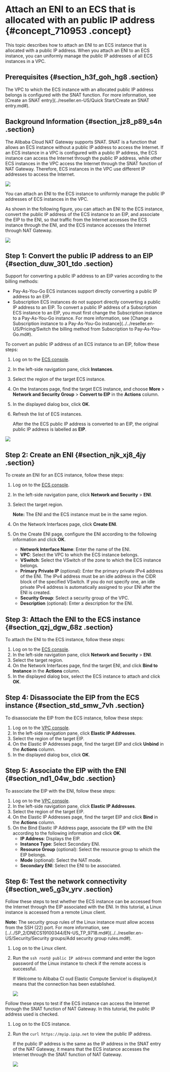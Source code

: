 # Attach an ENI to an ECS that is allocated with an public IP address {#concept_710953 .concept}

This topic describes how to attach an ENI to an ECS instance that is allocated with a public IP address. When you attach an ENI to an ECS instance, you can uniformly manage the public IP addresses of all ECS instances in a VPC.

## Prerequisites {#section_h3f_goh_hg8 .section}

The VPC to which the ECS instance with an allocated public IP address belongs is configured with the SNAT function. For more information, see [Create an SNAT entry](../reseller.en-US/Quick Start/Create an SNAT entry.md#).

## Background Information {#section_jz8_p89_s4n .section}

The Alibaba Cloud NAT Gateway supports SNAT. SNAT is a function that allows an ECS instance without a public IP address to access the Internet. If an ECS instance in a VPC is configured with a public IP address, the ECS instance can access the Internet through the public IP address, while other ECS instances in the VPC access the Internet through the SNAT function of NAT Gateway. Therefore, ECS instances in the VPC use different IP addresses to access the Internet.

![](http://static-aliyun-doc.oss-cn-hangzhou.aliyuncs.com/assets/img/570109/156144614649546_en-US.png)

You can attach an ENI to the ECS instance to uniformly manage the public IP addresses of ECS instances in the VPC.

As shown in the following figure, you can attach an ENI to the ECS instance, convert the public IP address of the ECS instance to an EIP, and associate the EIP to the ENI, so that traffic from the Internet accesses the ECS instance through the ENI, and the ECS instance accesses the Internet through NAT Gateway.

![](http://static-aliyun-doc.oss-cn-hangzhou.aliyuncs.com/assets/img/570109/156144614649551_en-US.png)

## Step 1: Convert the public IP address to an EIP {#section_duw_301_tdo .section}

Support for converting a public IP address to an EIP varies according to the billing methods:

-   Pay-As-You-Go ECS instances support directly converting a public IP address to an EIP.
-   Subscription ECS instances do not support directly converting a public IP address to an EIP. To convert a public IP address of a Subscription ECS instance to an EIP, you must first change the Subscription instance to a Pay-As-You-Go instance. For more information, see [Change a Subscription instance to a Pay-As-You-Go instance](../../reseller.en-US/Pricing/Switch the billing method from Subscription to Pay-As-You-Go.md#).

To convert an public IP address of an ECS instance to an EIP, follow these steps:

1.  Log on to the [ECS console](https://partners-intl.aliyun.com/login-required#/ecs).
2.  In the left-side navigation pane, click **Instances**.
3.  Select the region of the target ECS instance.
4.  On the Instances page, find the target ECS instance, and choose **More** \> **Network and Security Group** \> **Convert to EIP** in the **Actions** column.
5.  In the displayed dialog box, click **OK**.
6.  Refresh the list of ECS instances.

    After the the ECS public IP address is converted to an EIP, the original public IP address is labelled as **EIP**.


![](http://static-aliyun-doc.oss-cn-hangzhou.aliyuncs.com/assets/img/570109/156144614649534_en-US.png)

## Step 2: Create an ENI {#section_njk_xj8_4jy .section}

To create an ENI for an ECS instance, follow these steps:

1.  Log on to the [ECS console](https://partners-intl.aliyun.com/login-required#/ecs).
2.  In the left-side navigation pane, click **Network and Security** \> **ENI**.
3.  Select the target region.

    **Note:** The ENI and the ECS instance must be in the same region.

4.  On the Network Interfaces page, click **Create ENI**.
5.  On the Create ENI page, configure the ENI according to the following information and click **OK**.
    -    **Network Interface Name**: Enter the name of the ENI.
    -    **VPC**: Select the VPC to which the ECS instance belongs.
    -    **VSwitch**: Select the VSwitch of the zone to which the ECS instance belongs.
    -    **Primary Private IP** \(optional\): Enter the primary private IPv4 address of the ENI. The IPv4 address must be an idle address in the CIDR block of the specified VSwitch. If you do not specify one, an idle private IPv4 address is automatically assigned to your ENI after the ENI is created.
    -    **Security Group**: Select a security group of the VPC.
    -    **Description** \(optional\): Enter a description for the ENI.

## Step 3: Attach the ENI to the ECS instance {#section_qzj_dgw_68z .section}

To attach the ENI to the ECS instance, follow these steps:

1.  Log on to the [ECS console](https://partners-intl.aliyun.com/login-required#/ecs).
2.  In the left-side navigation pane, click **Network and Security** \> **ENI**.
3.  Select the target region.
4.  On the Network Interfaces page, find the target ENI, and click **Bind to Instance** in the **Actions** column.
5.  In the displayed dialog box, select the ECS instance to attach and click **OK**.

## Step 4: Disassociate the EIP from the ECS instance {#section_std_smw_7vh .section}

To disassociate the EIP from the ECS instance, follow these steps:

1.  Log on to the [VPC console](https://partners-intl.console.aliyun.com/#/vpc).
2.  In the left-side navigation pane, click **Elastic IP Addresses**.
3.  Select the region of the target EIP.
4.  On the Elastic IP Addresses page, find the target EIP and click **Unbind** in the **Actions** column.
5.  In the displayed dialog box, click **OK**.

## Step 5: Associate the EIP with the ENI {#section_nd1_04w_bdc .section}

To associate the EIP with the ENI, follow these steps:

1.  Log on to the [VPC console](https://partners-intl.console.aliyun.com/#/vpc).
2.  In the left-side navigation pane, click **Elastic IP Addresses**.
3.  Select the region of the target EIP.
4.  On the Elastic IP Addresses page, find the target EIP and click **Bind** in the **Actions** column.
5.  On the Bind Elastic IP Address page, associate the EIP with the ENI according to the following information and click **OK**.
    -    **IP Address**: Displays the EIP.
    -    **Instance Type**: Select Secondary ENI.
    -    **Resource Group** \(optional\): Select the resource group to which the EIP belongs.
    -    **Mode** \(optional\): Select the NAT mode.
    -    **Secondary ENI**: Select the ENI to be associated.

## Step 6: Test the network connectivity {#section_we5_g3v_yrv .section}

Follow these steps to test whether the ECS instance can be accessed from the Internet through the EIP associated with the ENI. In this tutorial, a Linux instance is accessed from a remote Linux client.

**Note:** The security group rules of the Linux instance must allow access from the SSH \(22\) port. For more information, see [../../SP\_2/DNECS19100344/EN-US\_TP\_9718.md\#](../../reseller.en-US/Security/Security groups/Add security group rules.md#).

1.  Log on to the Linux client.
2.  Run the `ssh root@ public IP address` command and enter the logon password of the Linux instance to check if the remote access is successful.

    If Welcome to Alibaba Cl oud Elastic Compute Service! is displayed,it means that the connection has been established.

    ![](http://static-aliyun-doc.oss-cn-hangzhou.aliyuncs.com/assets/img/570109/156144614749595_en-US.png)


Follow these steps to test if the ECS instance can access the Internet through the SNAT function of NAT Gateway. In this tutorial, the public IP address used is checked.

1.  Log on to the ECS instance.
2.  Run the `curl https://myip.ipip.net` to view the public IP address.

    If the public IP address is the same as the IP address in the SNAT entry of the NAT Gateway, it means that the ECS instance accesses the Internet through the SNAT function of NAT Gateway.

    ![](http://static-aliyun-doc.oss-cn-hangzhou.aliyuncs.com/assets/img/570109/156144614749596_en-US.png)


